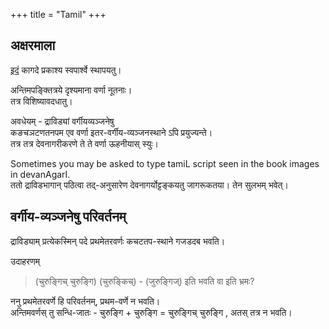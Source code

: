 +++
title = "Tamil"
+++



## अक्षरमाला
[इदं](https://vishvasa.github.io/bhAShAntaram/tamiL/aksharamAlA/?transliterationTarget=%3F%3F&transliterationTargetAlt=devanagari&printCols=1&bodyFontSize=0.4cm&includeStyle=true) कागदे प्रकाश्य स्वपार्श्वे स्थापयतु।  

अन्तिमपङ्क्तित्रये दृश्यमाना वर्णा नूतनाः।  
तत्र विशिष्यावदधातु।

अवधेयम् - द्राविड्यां वर्गीयव्यञ्जनेषु  
कङचञटणतनपम एव वर्णा इतर-वर्गीय-व्यञ्जनस्थाने ऽपि प्रयुज्यन्ते।  
तत्र तत्र देवनागरीकरणे ते ते वर्णा ऊहनीयास् स्युः। 

Sometimes you may be asked to type tamiL script seen in the book images in devanAgarI.  
ततो द्राविडभागान् पठित्वा तद्-अनुसारेण देवनागर्योट्टङ्कयतु जागरूकतया। तेन सुलभम् भवेत्।

## वर्गीय-व्यञ्जनेषु परिवर्तनम्
द्राविड्याम् प्रत्येकस्मिन् पदे प्रथमेतरवर्णः कचटतप-स्थाने गजडदब भवति।

उदाहरणम्

> (चुरुङ्गिच् चुरुङ्गि)
> (चुरुङ्किच्) - (जुरुङ्गिज्) इति भवति वा इति भ्रमः?

ननु प्रथमेतरवर्णे हि परिवर्तनम्, प्रथम-वर्णे न भवति।  
अन्तिमवर्णस् तु सन्धि-जातः - चुरुङ्गि + चुरुङ्गि = चुरुङ्गिच् चुरुङ्गि , अतस् तत्र न भवति।

